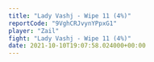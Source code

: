 ```yaml
---
title: "Lady Vashj - Wipe 11 (4%)"
reportCode: "9VghCRJvynYPpxG1"
player: "Zail"
fight: "Lady Vashj - Wipe 11 (4%)"
date: 2021-10-10T19:07:58.024000+00:00
---
```

